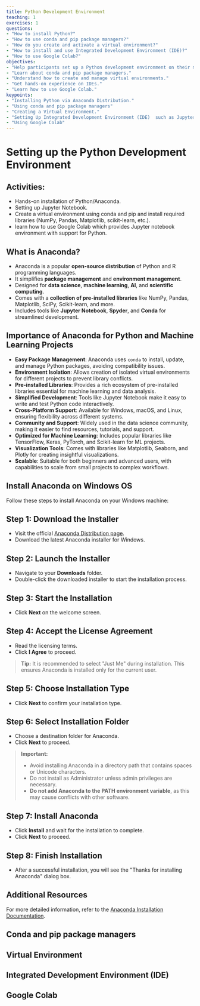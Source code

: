 ```yaml
---
title: Python Development Environment
teaching: 1
exercises: 1
questions:
- "How to install Python?"
- "How to use conda and pip package managers?"
- "How do you create and activate a virtual environment?"
- "How to install and use Integrated Development Environment (IDE)?"
- "How to use Google Colab?"
objectives:
- "Help participants set up a Python development environment on their machines."
- "Learn about conda and pip package managers."
- "Understand how to create and manage virtual environments."
- "Get hands-on experience on IDEs."
- "Learn how to use Google Colab."
keypoints:
- "Installing Python via Anaconda Distribution."
- "Using conda and pip package managers"
- "Creating a Virtual Environment."
- "Setting Up Integrated Development Environment (IDE)  such as Jupyter Notebook and Visual Studio Code."
- "Using Google Colab"
---
```


# Setting up the Python Development Environment

## Activities:
- Hands-on installation of Python/Anaconda.
- Setting up Jupyter Notebook.
- Create a virtual environment using conda and pip and install required libraries  (NumPy, Pandas, Matplotlib, scikit-learn, etc.).
- learn how to use Google Colab which provides Jupyter notebook environment with support for Python.

## What is Anaconda?

- Anaconda is a popular **open-source distribution** of Python and R programming languages.
- It simplifies **package management** and **environment management**.
- Designed for **data science**, **machine learning**, **AI**, and **scientific computing**.
- Comes with a **collection of pre-installed libraries** like NumPy, Pandas, Matplotlib, SciPy, Scikit-learn, and more.
- Includes tools like **Jupyter Notebook**, **Spyder**, and **Conda** for streamlined development.

## Importance of Anaconda for Python and Machine Learning Projects

- **Easy Package Management**: Anaconda uses `conda` to install, update, and manage Python packages, avoiding compatibility issues.
- **Environment Isolation**: Allows creation of isolated virtual environments for different projects to prevent library conflicts.
- **Pre-installed Libraries**: Provides a rich ecosystem of pre-installed libraries essential for machine learning and data analysis.
- **Simplified Development**: Tools like Jupyter Notebook make it easy to write and test Python code interactively.
- **Cross-Platform Support**: Available for Windows, macOS, and Linux, ensuring flexibility across different systems.
- **Community and Support**: Widely used in the data science community, making it easier to find resources, tutorials, and support.
- **Optimized for Machine Learning**: Includes popular libraries like TensorFlow, Keras, PyTorch, and Scikit-learn for ML projects.
- **Visualization Tools**: Comes with libraries like Matplotlib, Seaborn, and Plotly for creating insightful visualizations.
- **Scalable**: Suitable for both beginners and advanced users, with capabilities to scale from small projects to complex workflows.

## Install Anaconda on Windows OS

Follow these steps to install Anaconda on your Windows machine:

## Step 1: Download the Installer
- Visit the official [Anaconda Distribution page](https://www.anaconda.com/products/distribution).
- Download the latest Anaconda installer for Windows.

## Step 2: Launch the Installer
- Navigate to your **Downloads** folder.
- Double-click the downloaded installer to start the installation process.

## Step 3: Start the Installation
- Click **Next** on the welcome screen.

## Step 4: Accept the License Agreement
- Read the licensing terms.
- Click **I Agree** to proceed.

> **Tip:** It is recommended to select "Just Me" during installation. This ensures Anaconda is installed only for the current user.

## Step 5: Choose Installation Type
- Click **Next** to confirm your installation type.

## Step 6: Select Installation Folder
- Choose a destination folder for Anaconda.
- Click **Next** to proceed.

> **Important:**  
> - Avoid installing Anaconda in a directory path that contains spaces or Unicode characters.  
> - Do not install as Administrator unless admin privileges are necessary.  
> - **Do not add Anaconda to the PATH environment variable**, as this may cause conflicts with other software.

## Step 7: Install Anaconda
- Click **Install** and wait for the installation to complete.
- Click **Next** to proceed.

## Step 8: Finish Installation
- After a successful installation, you will see the "Thanks for installing Anaconda" dialog box.

## Additional Resources
For more detailed information, refer to the [Anaconda Installation Documentation](https://docs.anaconda.com/anaconda/install/windows/).


## Conda and pip package managers

## Virtual Environment

## Integrated Development Environment (IDE)

## Google Colab






